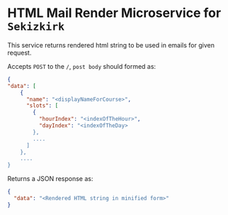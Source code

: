 # HTML Mail Render Microservice for `Sekizkirk`

This service returns rendered html string to be used in emails for given request.

Accepts `POST` to the `/`, `post body` should formed as:

```JSON
{
"data": [
    {
      "name": "<displayNameForCourse>",
      "slots": [
        {
          "hourIndex": "<indexOfTheHour>",
          "dayIndex": "<indexOfTheDay>
        },
        ....
      ]
    },
    ....
}
```

Returns a JSON response as:

```JSON
{
  "data": "<Rendered HTML string in minified form>"
}
```
